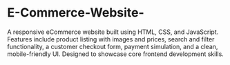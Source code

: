 # E-Commerce-Website-
A responsive eCommerce website built using HTML, CSS, and JavaScript. Features include product listing with images and prices, search and filter functionality, a customer checkout form, payment simulation, and a clean, mobile-friendly UI. Designed to showcase core frontend development skills.
